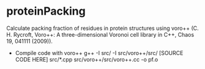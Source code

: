# proteinPacking
Calculate packing fraction of residues in protein structures using voro++ (C. H. Rycroft, Voro++: A three-dimensional Voronoi cell library in C++, Chaos 19, 041111 (2009)).

- Compile code with voro++
 g++ -I src/ -I src/voro++/src/ [SOURCE CODE HERE] src/*.cpp src/voro++/src/voro++.cc -o pf.o
